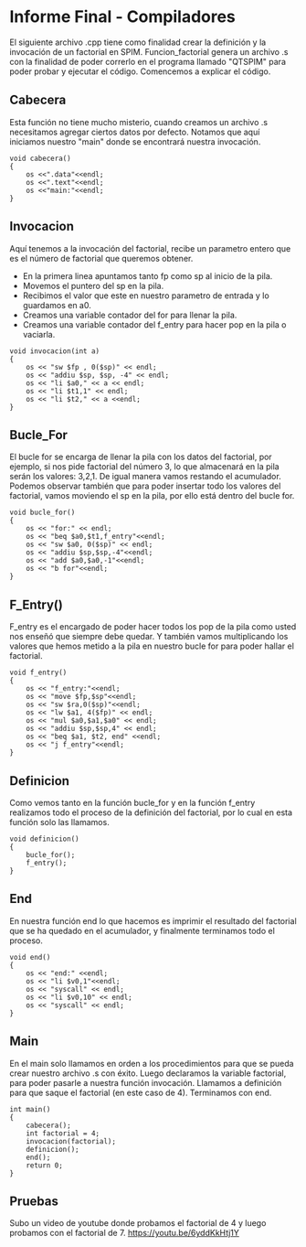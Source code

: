 # Informe Final - Compiladores 

El siguiente archivo .cpp tiene como finalidad crear la definición y la invocación de un factorial en SPIM. 
Funcion_factorial genera un archivo .s con la finalidad de poder correrlo en el programa llamado "QTSPIM" para poder probar y ejecutar el código. Comencemos a explicar el código.

## Cabecera

Esta función no tiene mucho misterio, cuando creamos un archivo .s necesitamos agregar ciertos datos por defecto. Notamos que aquí iniciamos nuestro "main" donde se encontrará nuestra invocación.

```
void cabecera()
{
	os <<".data"<<endl;
	os <<".text"<<endl;
	os <<"main:"<<endl;
}

``` 
## Invocacion

Aquí tenemos a la invocación del factorial, recibe un parametro entero que es el número de factorial que queremos obtener.
* En la primera linea apuntamos tanto fp como sp al inicio de la pila. 
* Movemos el puntero del sp en la pila.
* Recibimos el valor que este en nuestro parametro de entrada y lo guardamos en a0.
* Creamos una variable contador del for para llenar la pila.
* Creamos una variable contador del f_entry para hacer pop en la pila o vaciarla.

``` 
void invocacion(int a)
{
	os << "sw $fp , 0($sp)" << endl;
	os << "addiu $sp, $sp, -4" << endl;
	os << "li $a0," << a << endl;
	os << "li $t1,1" << endl;
	os << "li $t2," << a <<endl;
}
``` 

##  Bucle_For

El bucle for se encarga de llenar la pila con los datos del factorial, por ejemplo, si nos pide factorial del número 3, lo que almacenará en la pila serán los valores: 3,2,1. 
De igual manera vamos restando el acumulador. Podemos observar también que para poder insertar todo los valores del factorial, vamos moviendo el sp en la pila, por ello está dentro del bucle for. 
``` 
void bucle_for()
{
	os << "for:" << endl;
	os << "beq $a0,$t1,f_entry"<<endl;
	os << "sw $a0, 0($sp)" << endl;
	os << "addiu $sp,$sp,-4"<<endl;
	os << "add $a0,$a0,-1"<<endl;
	os << "b for"<<endl;
}
``` 

## F_Entry()

F_entry es el encargado de poder hacer todos los pop de la pila como usted nos enseñó que siempre debe quedar. Y también vamos multiplicando los valores que hemos metido a la pila en nuestro bucle for para poder hallar el factorial.
``` 
void f_entry()
{
	os << "f_entry:"<<endl;
	os << "move $fp,$sp"<<endl;
	os << "sw $ra,0($sp)"<<endl;
	os << "lw $a1, 4($fp)" << endl;
	os << "mul $a0,$a1,$a0" << endl;
	os << "addiu $sp,$sp,4" << endl;
	os << "beq $a1, $t2, end" <<endl;
	os << "j f_entry"<<endl;
}
``` 
## Definicion

Como vemos tanto en la función bucle_for y en la función f_entry realizamos todo el proceso de la definición del factorial, por lo cual en esta función solo las llamamos.

``` 
void definicion()
{
	bucle_for();
	f_entry();
}
``` 
## End

En nuestra función end lo que hacemos es imprimir el resultado del factorial que se ha quedado en el acumulador, y finalmente terminamos todo el proceso.

``` 
void end()
{
	os << "end:" <<endl;
	os << "li $v0,1"<<endl;
	os << "syscall" << endl;
	os << "li $v0,10" << endl;
	os << "syscall" << endl;
}
``` 
## Main

En el main solo llamamos en orden a los procedimientos para que se pueda crear nuestro archivo .s con éxito. Luego declaramos la variable factorial, para poder pasarle a nuestra función invocación. Llamamos a definición para que saque el factorial (en este caso de 4). Terminamos con end.

``` 
int main()
{
	cabecera();
	int factorial = 4;
	invocacion(factorial);
	definicion();
	end();
	return 0;
}
``` 

## Pruebas

Subo un video de youtube donde probamos el factorial de 4 y luego probamos con el factorial de 7. 
https://youtu.be/6yddKkHtj1Y


